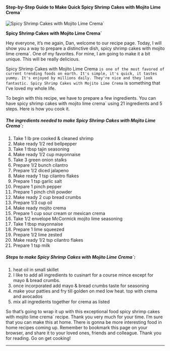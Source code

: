             

#### Step-by-Step Guide to Make Quick Spicy Shrimp Cakes with Mojito Lime Crema\`

![Spicy Shrimp Cakes with Mojito Lime Crema`](https://img-global.cpcdn.com/recipes/5814011748679680/751x532cq70/spicy-shrimp-cakes-with-mojito-lime-crema-recipe-main-photo.jpg)

**Spicy Shrimp Cakes with Mojito Lime Crema\`**

Hey everyone, it’s me again, Dan, welcome to our recipe page. Today, I will show you a way to prepare a distinctive dish, spicy shrimp cakes with mojito lime crema\`. One of my favorites. For mine, I am going to make it a bit unique. This will be really delicious.

Spicy Shrimp Cakes with Mojito Lime Crema `is one of the most favored of current trending foods on earth. It's simple, it's quick, it tastes yummy. It's enjoyed by millions daily. They're nice and they look fantastic. Spicy Shrimp Cakes with Mojito Lime Crema` is something that I’ve loved my whole life.

To begin with this recipe, we have to prepare a few ingredients. You can have spicy shrimp cakes with mojito lime crema\` using 21 ingredients and 5 steps. Here is how you cook it.

##### The ingredients needed to make Spicy Shrimp Cakes with Mojito Lime Crema\`:

1.  Take 1 lb pre cooked & cleaned shrimp
2.  Make ready 1/2 red bellpepper
3.  Take 1 tbsp tajin seasoning
4.  Make ready 1/2 cup mayonnaise
5.  Take 3 green onion stalks
6.  Prepare 1/2 bunch cilantro
7.  Prepare 1/2 diced jalapeno
8.  Make ready 1 tsp cilantro flakes
9.  Prepare 1 tsp garlic salt
10.  Prepare 1 pinch pepper
11.  Prepare 1 pinch chili powder
12.  Make ready 2 cup bread crumbs
13.  Prepare 1/3 cup oil
14.  Make ready mojito crema
15.  Prepare 1 cup sour cream or mexican crema
16.  Take 1/2 envelope McCormick mojito lime seasoning
17.  Take 1 tbsp mayonnaise
18.  Prepare 1 lime squeezed
19.  Prepare 1/2 lime zested
20.  Make ready 1/2 tsp cilantro flakes
21.  Prepare 1 tsp milk

##### Steps to make Spicy Shrimp Cakes with Mojito Lime Crema\`:

1.  heat oil in small skillet
2.  I like to add all ingredients to cusinart for a course mince except for mayo & bread crumbs.
3.  once incorporated add mayo & bread crumbs taste for seasoning
4.  make your patties and fry till golden on med low heat. top with crema and avocados
5.  mix all ingredients together for crema as listed

So that’s going to wrap it up with this exceptional food spicy shrimp cakes with mojito lime crema\` recipe. Thank you very much for your time. I’m sure that you can make this at home. There is gonna be more interesting food in home recipes coming up. Remember to bookmark this page on your browser, and share it to your loved ones, friends and colleague. Thank you for reading. Go on get cooking!

* * *